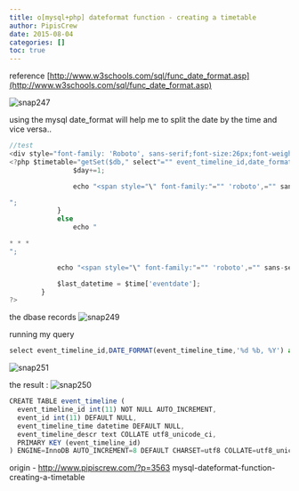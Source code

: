```yaml
---
title: o[mysql+php] dateformat function - creating a timetable
author: PipisCrew
date: 2015-08-04
categories: []
toc: true
---
```


reference 
[http://www.w3schools.com/sql/func_date_format.asp](http://www.w3schools.com/sql/func_date_format.asp)

![](https://www.pipiscrew.com/wp-content/uploads/2015/08/snap247.png "snap247")

using the mysql date_format will help me to split the date by the time and vice versa..

```js
//test
<div style="font-family: 'Roboto', sans-serif;font-size:26px;font-weight: bold;color:#B0166C;"> Program</div>
<?php $timetable="getSet($db," select"="" event_timeline_id,date_format(event_timeline_time,'%d="" %b,="" %y')="" as="" eventdate,="" date_format(event_timeline_time,'%h:%i')="" as="" eventtime,event_timeline_descr="" from="" event_timeline="" where="" event_id="?" order="" by="" event_timeline_time="" asc",array($event_id));="" $last_datetime="" ;="" $day="0;" foreach="" ($timetable="" as="" $time)="" {="" if="" ($last_datetime!="$time['eventdate'])" {="" echo=""?><div style='margin-bottom:5px;border-bottom:3px #B0166C solid'> </div>";
 				$day+=1;

				echo "<span style="\" font-family:"="" 'roboto',="" sans-serif;font-size:23px;font-weight:="" bold;color:#b0166c;\"=""> Day {$day} : </span><span style="\" font-family:"="" 'roboto',="" sans-serif;font-size:23px;font-weight:="" bold;color:#000000;\"="">{$time['eventdate']}</span>  

";
			}
			else 
				echo "

* * *
";

			echo "<span style="\" font-family:"="" 'roboto',="" sans-serif;font-size:18px;font-weight:="" bold;color:#b0166c;\"=""> {$time['eventtime']} </span><span style="\" font-family:"="" 'roboto',="" sans-serif;font-size:18px;color:#000000;\"="">{$time['event_timeline_descr']}</span>";

 			$last_datetime = $time['eventdate'];
 		}
?>
```

the dbase records
![](https://www.pipiscrew.com/wp-content/uploads/2015/08/snap249.png "snap249")

running my query 
```js
select event_timeline_id,DATE_FORMAT(event_timeline_time,'%d %b, %Y') as eventdate, DATE_FORMAT(event_timeline_time,'%H:%i') as eventtime,event_timeline_descr from event_timeline where event_id=? order by event_timeline_time ASC
```

![](https://www.pipiscrew.com/wp-content/uploads/2015/08/snap251.png "snap251")

the result :
![](https://www.pipiscrew.com/wp-content/uploads/2015/08/snap250.png "snap250")

```js
CREATE TABLE event_timeline (
  event_timeline_id int(11) NOT NULL AUTO_INCREMENT,
  event_id int(11) DEFAULT NULL,
  event_timeline_time datetime DEFAULT NULL,
  event_timeline_descr text COLLATE utf8_unicode_ci,
  PRIMARY KEY (event_timeline_id)
) ENGINE=InnoDB AUTO_INCREMENT=8 DEFAULT CHARSET=utf8 COLLATE=utf8_unicode_ci;
```

origin - http://www.pipiscrew.com/?p=3563 mysql-dateformat-function-creating-a-timetable